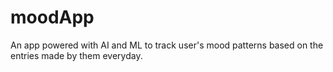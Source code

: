 # moodApp
An app powered with AI and ML to track user's mood patterns based on the entries made by them everyday.
